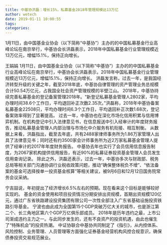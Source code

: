 ```yaml
---
title: 中基协洪磊：增长15%，私募基金2018年管理规模达13万亿
author: wetech
date: 2019-01-11 10:00:55
tags: 
categories: 
---
```

1月11日，由中国基金业协会（以下简称“中基协”）主办的的中国私募基金行业高峰论坛在南京举行，中基协会长洪磊表示，2018年中国私募基金行业管理规模近13万亿元，增幅15.1%，保持正向增长。
<!-- more -->
王娟娟
1月11日，由中国基金业协会（以下简称“中基协”）主办的的中国私募基金行业高峰论坛在南京举行，中基协会长洪磊表示，2018年中国私募基金行业管理规模近13万亿元，增幅15.1%，保持正向增长。
洪磊发言称，过去一年，是我国经济转型升级的关键之年，截至2018年底，中基协自律管理的资产管理业务总规模合计50.54万亿元，占我国全社会资产管理规模的半壁江山。
2018年，中基协持续完善私募基金的登记备案管理2018年。“新登记私募基金管理人2802家，平均办理时间38.6个工作日，平均退回补正次数2.35次。”洪磊称，2018年中基协备案私募基金22508只，平均办理时间6.3个工作日，平均退回补正次数1.68次，登记备案效率得到了显著提高。
过去一年，中基协也在深化市场化信用积累与信用博弈机制。在机构登记中引入法律意见书，在信息报送中引入经审计的年度财务报告，推动私募基金管理人内部治理与市场化中介服务有机衔接、相互制衡。
从数据上来看，洪磊指出，截至去年底，共有2488家律师事务所为1.86万家管理人出具了法律意见书；同时还有约3500家会计师事务所为近2万家私募基金管理人提供了经审计的2017年年度财务报告。
中基协去年也实行了会员信用信息报告制度，为2067家机构提供信用报告，有近90%的私募证券投资基金管理人会员发生信用查询记录。
除此之外，洪磊还表示，过去一年，中基协多次与财政部、税务总局等相关部门沟通协调行业税收政策问题，推动“确保整体税负不增”、“依法备案的基金可选择按单一投资基金核算”等相关建议，被9月6日和12月12日国务院常务会议采纳。
 
 
宁吉喆说，年初提出了经济增长6.5%左右的预期。现在看来这个目标是能够较好实现的。
基金的资金使用和项目投资情况分期安排出资规模，首期出资规模120亿元，通过广东省铁路建设投资集团有限公司一次性全部注入广东省基础设施投资铁路引导基金。
宁波也由此成为全国第15个GDP突破万亿大关的城市，也是浙江第二个、长三角地区第六个GDP万亿俱乐部成员。
2018年是历年违约之最，上市公司渐成违约主力之一。与此同步发生的，还有不良资产的投资机遇，由此也催生了“特殊机会”的投资热潮。
中证协联合中基协共同制定了《指引》，从内控体系、风险控制、业务管理、人员管理等方面强化证券基金经营机构风控合规意识，确保债券投资交易规范展业。
